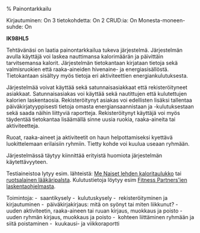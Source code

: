 % Painontarkkailu
<!-- Arvosanamaksimi: 5 -->
<!-- Vaikeustaso: Vaikeahko -->
<comment>
Kirjautuminen:        On
3 tietokohdetta:      On
2 CRUD:ia:            On
Monesta-moneen-suhde: On
</comment>

**IK98HL5**

Tehtävänäsi on laatia painontarkkailua tukeva järjestelmä. Järjestelmän avulla
käyttäjä voi laskea nauttimansa kalorimäärän ja päivittäin tarvitsemansa
kalorit. Järjestelmän tietokantaan kirjataan tietoja sekä valmisruokien että
raaka-aineiden hivenaine- ja energiasisällöstä. Tietokantaan sisältyy myös
tietoja eri aktiviteettien energiankulutuksesta.

Järjestelmää voivat käyttää sekä satunnaisasiakkaat että rekisteröityneet
asiakkaat. Satunnaisasiakas voi käyttää sekä nautittujen että kulutettujen
kalorien laskentaosia. Rekisteröitynyt asiakas voi edellisten lisäksi
tallentaa päiväkirjatyyppisesti tietoja omasta energiansaannistaan ja
-kulutuksestaan sekä saada näihin liittyviä raportteja. Rekisteröitynyt
käyttäjä voi myös täydentää tietokantaa lisäämällä sinne uusia ruokia,
raaka-aineita tai aktiviteetteja.

Ruoat, raaka-aineet ja aktiviteetit on haun helpottamiseksi kyettävä
luokittelemaan erilaisiin ryhmiin. Tietty kohde voi kuulua useaan ryhmään.

Järjestelmässä täytyy kiinnittää erityistä huomiota järjestelmän käytettävyyteen.

Testiaineistoa lytyy esim. lähteistä: [Me Naiset lehden
kaloritaulukko](http://www.menaiset.fi/kalori.html) tai [ruotsalainen
lääkäripalsta](http://www.doktorn.com/banta/kalorif.htm). Kulutustietoja
löytyy esim [Fitness Partners'ien
laskentaohjelmasta](http://www.primusweb.com/fitnesspartner/jumpsite/calculat.htm).

Toimintoja:
-  saantikysely
-  kulutuskysely
-  rekisteröityminen ja kirjautuminen
-  päiväkirjakirjaus: mitä on syönyt tai miten liikkunut?
-  uuden aktiviteetin, raaka-aineen tai ruuan kirjaus, muokkaus ja poisto
-  uuden ryhmän kirjaus, muokkaus ja poisto
-  kohteen liittäminen ryhmään ja siitä poistaminen
-  kuukausi- ja viikkoraportti
